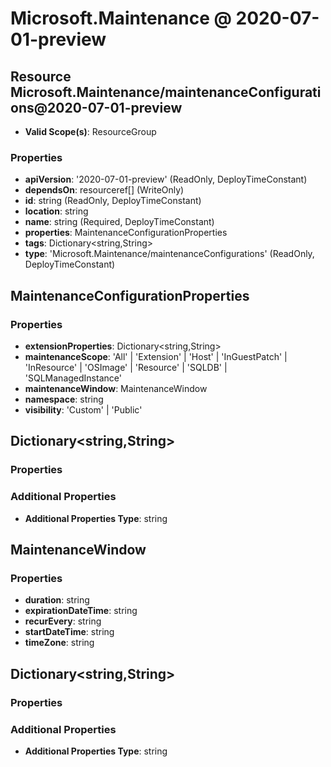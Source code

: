 # Microsoft.Maintenance @ 2020-07-01-preview

## Resource Microsoft.Maintenance/maintenanceConfigurations@2020-07-01-preview
* **Valid Scope(s)**: ResourceGroup
### Properties
* **apiVersion**: '2020-07-01-preview' (ReadOnly, DeployTimeConstant)
* **dependsOn**: resourceref[] (WriteOnly)
* **id**: string (ReadOnly, DeployTimeConstant)
* **location**: string
* **name**: string (Required, DeployTimeConstant)
* **properties**: MaintenanceConfigurationProperties
* **tags**: Dictionary<string,String>
* **type**: 'Microsoft.Maintenance/maintenanceConfigurations' (ReadOnly, DeployTimeConstant)

## MaintenanceConfigurationProperties
### Properties
* **extensionProperties**: Dictionary<string,String>
* **maintenanceScope**: 'All' | 'Extension' | 'Host' | 'InGuestPatch' | 'InResource' | 'OSImage' | 'Resource' | 'SQLDB' | 'SQLManagedInstance'
* **maintenanceWindow**: MaintenanceWindow
* **namespace**: string
* **visibility**: 'Custom' | 'Public'

## Dictionary<string,String>
### Properties
### Additional Properties
* **Additional Properties Type**: string

## MaintenanceWindow
### Properties
* **duration**: string
* **expirationDateTime**: string
* **recurEvery**: string
* **startDateTime**: string
* **timeZone**: string

## Dictionary<string,String>
### Properties
### Additional Properties
* **Additional Properties Type**: string

